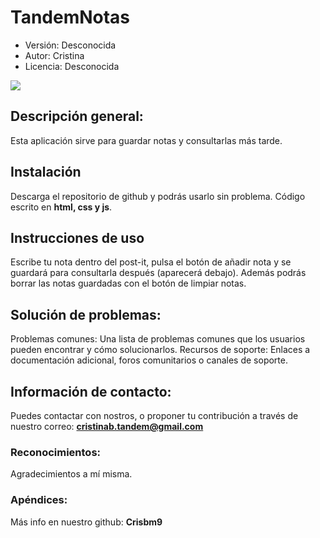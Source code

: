 # TandemNotas
- Versión: Desconocida
- Autor: Cristina
- Licencia: Desconocida

<image src="notas.jpg">

## Descripción general:
Esta aplicación sirve para guardar notas y consultarlas más tarde.


## Instalación
Descarga el repositorio de github y podrás usarlo sin problema.
Código escrito en **html, css y js**.

## Instrucciones de uso
Escribe tu nota dentro del post-it, pulsa el botón de añadir nota y se guardará para consultarla después (aparecerá debajo).
Además podrás borrar las notas guardadas con el botón de limpiar notas.

## Solución de problemas:
Problemas comunes: Una lista de problemas comunes que los usuarios pueden encontrar y cómo solucionarlos.
Recursos de soporte: Enlaces a documentación adicional, foros comunitarios o canales de soporte.

## Información de contacto:
Puedes contactar con nostros, o proponer tu contribución a través de nuestro correo:
**cristinab.tandem@gmail.com**

### Reconocimientos:
Agradecimientos a mí misma.

### Apéndices:
Más info en nuestro github: **Crisbm9**
